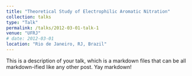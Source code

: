 ```yaml
---
title: "Theoretical Study of Electrophilic Aromatic Nitration"
collection: talks
type: "Talk"
permalink: /talks/2012-03-01-talk-1
venue: "UFRJ"
# date: 2012-03-01
location: "Rio de Janeiro, RJ, Brazil"
---
```


This is a description of your talk, which is a markdown files that can be all markdown-ified like any other post. Yay markdown!
